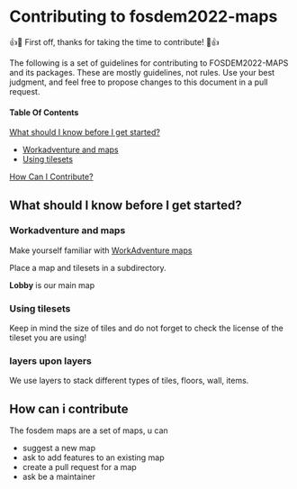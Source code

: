 # Contributing to fosdem2022-maps

:+1::tada: First off, thanks for taking the time to contribute! :tada::+1:

The following is a set of guidelines for contributing to FOSDEM2022-MAPS and its packages. These are mostly guidelines, not rules. Use your best judgment, and feel free to propose changes to this document in a pull request.

#### Table Of Contents

[What should I know before I get started?](#what-should-i-know-before-i-get-started)
  * [Workadventure and maps](#workadventure-and-maps)
  * [Using tilesets](#using-tilesets)

[How Can I Contribute?](#how-can-i-contribute)



## What should I know before I get started?

### Workadventure and maps

Make yourself familiar with [WorkAdventure maps](https://workadventu.re/map-building/wa-maps.md)

Place a map and tilesets in a subdirectory.

**Lobby** is our main map

### Using tilesets

Keep in mind the size of tiles and do not forget to check the license of the tileset you are using!

### layers upon layers

We use layers to stack different types of tiles, floors, wall, items. 

## How can i contribute

The fosdem maps are a set of maps, u can
* suggest a new map
* ask to add  features to an existing map 
* create a pull request for a map
* ask be a maintainer
